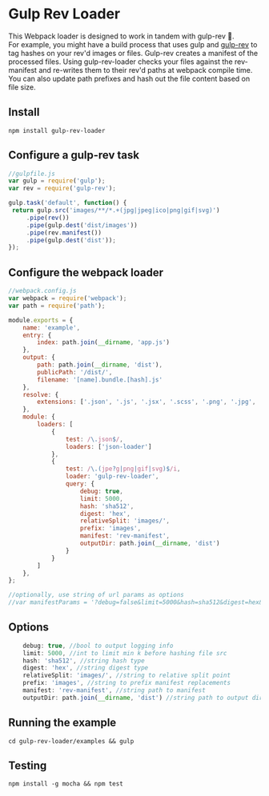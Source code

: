 # Gulp Rev Loader
This Webpack loader is designed to work in tandem with gulp-rev :punch:.  
For example, you might have a build process that uses gulp and [gulp-rev](https://github.com/sindresorhus/gulp-rev) to tag hashes on your rev'd images or files. Gulp-rev creates a manifest of the processed files.  Using gulp-rev-loader checks your files against the rev-manifest and re-writes them to their rev'd paths at webpack compile time.  You can also update path prefixes and hash out the file content based on file size.

## Install
`npm install gulp-rev-loader`

## Configure a gulp-rev task
```javascript
//gulpfile.js
var gulp = require('gulp');
var rev = require('gulp-rev');

gulp.task('default', function() {
 return gulp.src('images/**/*.+(jpg|jpeg|ico|png|gif|svg)')
     .pipe(rev())
     .pipe(gulp.dest('dist/images'))
     .pipe(rev.manifest())
     .pipe(gulp.dest('dist'));
});
```

## Configure the webpack loader
```javascript
//webpack.config.js
var webpack = require('webpack');
var path = require('path');

module.exports = {
    name: 'example',
    entry: {
        index: path.join(__dirname, 'app.js')
    },
    output: {
        path: path.join(__dirname, 'dist'),
        publicPath: '/dist/',
        filename: '[name].bundle.[hash].js'
    },
    resolve: {
        extensions: ['.json', '.js', '.jsx', '.scss', '.png', '.jpg', '.jpeg', '.gif']
    },
    module: {
        loaders: [
            {
                test: /\.json$/,
                loaders: ['json-loader']
            },
            {
                test: /\.(jpe?g|png|gif|svg)$/i,
                loader: 'gulp-rev-loader',
                query: {
                    debug: true,
                    limit: 5000,
                    hash: 'sha512',
                    digest: 'hex',
                    relativeSplit: 'images/',
                    prefix: 'images',
                    manifest: 'rev-manifest',
                    outputDir: path.join(__dirname, 'dist')
                }
            }
        ]
    },
};

//optionally, use string of url params as options
//var manifestParams = '?debug=false&limit=5000&hash=sha512&digest=hex&relativeSplit=images/&prefix=images&manifest=rev-manifest&outputDir=' + path.join(__dirname, 'dist');
```

## Options
```javascript
    debug: true, //bool to output logging info
    limit: 5000, //int to limit min k before hashing file src
    hash: 'sha512', //string hash type
    digest: 'hex', //string digest type
    relativeSplit: 'images/', //string to relative split point
    prefix: 'images', //string to prefix manifest replacements
    manifest: 'rev-manifest', //string path to manifest
    outputDir: path.join(__dirname, 'dist') //string path to output directory
```

## Running the example
`cd gulp-rev-loader/examples && gulp`

## Testing
`npm install -g mocha && npm test`
